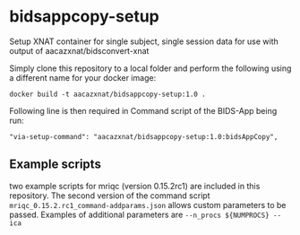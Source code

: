 # bidsappcopy-setup
Setup XNAT container for single subject, single session data for use with output of aacazxnat/bidsconvert-xnat

Simply clone this repository to a local folder and perform the following using a different name for your docker image:

`docker build -t aacazxnat/bidsappcopy-setup:1.0 .`

Following line is then required in Command script of the BIDS-App being run: 

`"via-setup-command": "aacazxnat/bidsappcopy-setup:1.0:bidsAppCopy",`

## Example scripts ##

two example scripts for mriqc (version 0.15.2rc1) are included in this repository. The second version of the command script
`mriqc_0.15.2.rc1_command-addparams.json` allows custom parameters to be passed. Examples of additional parameters are 
`--n_procs ${NUMPROCS} --ica`
